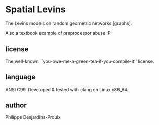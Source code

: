 Spatial Levins
==============
The Levins models on random geometric networks [graphs].

Also a textbook example of preprocessor abuse :P

license
-------
The well-known ``you-owe-me-a-green-tea-if-you-compile-it'' license.

language
--------
ANSI C99. Developed & tested with clang on Linux x86_64.

author
------
Philippe Desjardins-Proulx

